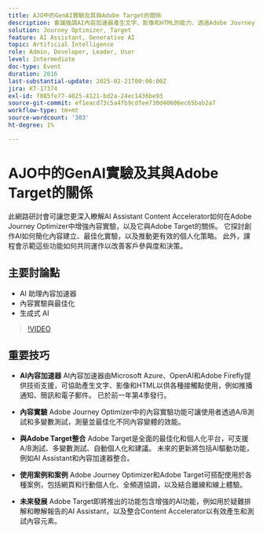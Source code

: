 ```yaml
---
title: AJO中的GenAI實驗及其與Adobe Target的關係
description: 會議強調AI內容加速器產生文字、影像和HTML的能力、透過Adobe Journey Optimizer進行內容實驗、與Adobe Target整合以進行最佳化和個人化、合併工具的各種使用案例以及包括增強型AI功能在內的未來發展。
solution: Journey Optimizer, Target
feature: AI Assistant, Generative AI
topic: Artificial Intelligence
role: Admin, Developer, Leader, User
level: Intermediate
doc-type: Event
duration: 2016
last-substantial-update: 2025-02-21T00:00:00Z
jira: KT-17374
exl-id: f085fe77-4025-4121-bd2a-24ec1436be93
source-git-commit: ef1eacd73c5a4fb9cdfee730d40606ec65bab2a7
workflow-type: tm+mt
source-wordcount: '303'
ht-degree: 1%

---
```


# AJO中的GenAI實驗及其與Adobe Target的關係

此網路研討會可讓您更深入瞭解AI Assistant Content Accelerator如何在Adobe Journey Optimizer中增強內容實驗，以及它與Adobe Target的關係。 它探討創作AI如何簡化內容建立、最佳化實驗，以及推動更有效的個人化策略。 此外，課程會示範這些功能如何共同運作以改善客戶參與度和決策。

## 主要討論點

* AI 助理內容加速器
* 內容實驗與最佳化
* 生成式 AI

>[!VIDEO](https://video.tv.adobe.com/v/3444470/?learn=on&enablevpops&captions=chi_hant)

## 重要技巧

* **AI內容加速器** AI內容加速器由Microsoft Azure、OpenAI和Adobe Firefly提供技術支援，可協助產生文字、影像和HTML以供各種接觸點使用，例如推播通知、簡訊和電子郵件。 已於前一年第4季發行。

* **內容實驗** Adobe Journey Optimizer中的內容實驗功能可讓使用者透過A/B測試和多變數測試，測量並最佳化不同內容變體的效能。

* **與Adobe Target整合** Adobe Target是全面的最佳化和個人化平台，可支援A/B測試、多變數測試、自動個人化和建議。 未來的更新將包括AI驅動功能，例如AI Assistant和內容加速器整合。

* **使用案例和案例** Adobe Journey Optimizer和Adobe Target可搭配使用於各種案例，包括網頁和行動個人化、全頻道協調，以及結合離線和線上體驗。

* **未來發展** Adobe Target即將推出的功能包含增強的AI功能，例如用於疑難排解和瞭解報告的AI Assistant，以及整合Content Accelerator以有效產生和測試內容元素。
